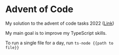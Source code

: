 # Advent of Code

My solution to the advent of code tasks 2022 ([Link](https://adventofcode.com/))

My main goal is to improve my TypeScript skills.

To run a single file for a day, run <code>ts-node {{path to file}}<code>
